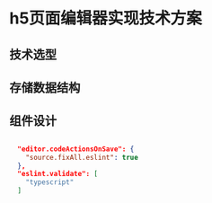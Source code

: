 # h5页面编辑器实现技术方案



## 技术选型

## 存储数据结构

## 组件设计

## 





```json
  "editor.codeActionsOnSave": {
    "source.fixAll.eslint": true
  },
  "eslint.validate": [
    "typescript"
  ]
```
